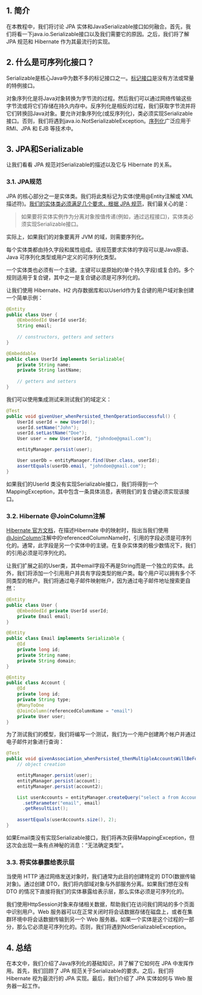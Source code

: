 ## 1. 简介

在本教程中，我们将讨论 JPA 实体和JavaSerializable接口如何融合。首先，我们将看一下java.io.Serializable接口以及我们需要它的原因。之后，我们将了解 JPA 规范和 Hibernate 作为其最流行的实现。

## 2. 什么是可序列化接口？

Serializable是核心Java中为数不多的标记接口之一。[标记接口](https://www.baeldung.com/java-marker-interfaces)是没有方法或常量的特例接口。

对象序列化是将Java对象转换为字节流的过程。然后我们可以通过网络传输这些字节流或将它们存储在持久内存中。反序列化是相反的过程，我们获取字节流并将它们转换回Java对象。要允许对象序列化(或反序列化)，类必须实现Serializable接口。否则，我们将遇到java.io.NotSerializableException。[序列化](https://www.baeldung.com/java-serialization)广泛应用于 RMI、JPA 和 EJB 等技术中。

## 3. JPA和Serializable

让我们看看 JPA 规范对Serializable的描述以及它与 Hibernate 的关系。

### 3.1. JPA规范

JPA 的核心部分之一是实体类。我们将此类标记为实体(使用@Entity注解或 XML 描述符)。[我们的实体类必须满足几个要求，根据 JPA 规范](https://download.oracle.com/otn-pub/jcp/persistence-2_1-fr-eval-spec/JavaPersistence.pdf)，我们最关心的是：

>   如果要将实体实例作为分离对象按值传递(例如，通过远程接口)，实体类必须实现Serializable接口。

实际上，如果我们的对象要离开 JVM 的域，则需要序列化。

每个实体类都由持久字段和属性组成。该规范要求实体的字段可以是Java原语、Java 可序列化类型或用户定义的可序列化类型。

一个实体类也必须有一个主键。主键可以是原始的(单个持久字段)或复合的。多个规则适用于复合键，其中之一是复合键必须是可序列化的。

让我们使用 Hibernate、H2 内存数据库和以UserId作为复合键的用户域对象创建一个简单示例：

```java
@Entity
public class User {
    @EmbeddedId UserId userId;
    String email;
    
    // constructors, getters and setters
}

@Embeddable
public class UserId implements Serializable{
    private String name;
    private String lastName;
    
    // getters and setters
}
```

我们可以使用集成测试来测试我们的域定义：

```java
@Test
public void givenUser_whenPersisted_thenOperationSuccessful() {
    UserId userId = new UserId();
    userId.setName("John");
    userId.setLastName("Doe");
    User user = new User(userId, "johndoe@gmail.com");

    entityManager.persist(user);

    User userDb = entityManager.find(User.class, userId);
    assertEquals(userDb.email, "johndoe@gmail.com");
}
```

如果我们的UserId 类没有实现Serializable接口，我们将得到一个MappingException，其中包含一条具体消息，表明我们的复合键必须实现该接口。

### 3.2. Hibernate @JoinColumn注解

[Hibernate 官方文档](https://hibernate.org/orm/documentation/)，在描述Hibernate 中的映射时，指出当我们使用[@JoinColumn](https://www.baeldung.com/jpa-join-column)注解中的referencedColumnName时，引用的字段必须是可序列化的。通常，此字段是另一个实体中的主键。在复杂实体类的极少数情况下，我们的引用必须是可序列化的。

让我们扩展之前的User类，其中email字段不再是String而是一个独立的实体。此外，我们将添加一个引用用户并具有字段类型的帐户类。每个用户可以拥有多个不同类型的帐户。我们将通过电子邮件映射帐户，因为通过电子邮件地址搜索更自然：

```java
@Entity
public class User {
    @EmbeddedId private UserId userId;
    private Email email;
}

@Entity
public class Email implements Serializable {
    @Id
    private long id;
    private String name;
    private String domain;
}

@Entity
public class Account {
    @Id
    private long id;
    private String type;
    @ManyToOne
    @JoinColumn(referencedColumnName = "email")
    private User user;
}
```

为了测试我们的模型，我们将编写一个测试，我们为一个用户创建两个帐户并通过电子邮件对象进行查询：

```java
@Test
public void givenAssociation_whenPersisted_thenMultipleAccountsWillBeFoundByEmail() {
    // object creation 

    entityManager.persist(user);
    entityManager.persist(account);
    entityManager.persist(account2);

    List userAccounts = entityManager.createQuery("select a from Account a join fetch a.user where a.user.email = :email")
      .setParameter("email", email)
      .getResultList();
    
    assertEquals(userAccounts.size(), 2);
}
```

如果Email类没有实现Serializable接口，我们将再次获得MappingException，但这次会出现一条有点神秘的消息：“无法确定类型”。

### 3.3. 将实体暴露给表示层

当使用 HTTP 通过网络发送对象时，我们通常为此目的创建特定的 DTO(数据传输对象)。通过创建 DTO，我们将内部域对象与外部服务分离。如果我们想在没有 DTO 的情况下直接将我们的实体暴露给表示层，那么实体必须是可序列化的。

我们使用HttpSession对象来存储相关数据，帮助我们在访问我们网站的多个页面中识别用户。Web 服务器可以在正常关闭时将会话数据存储在磁盘上，或者在集群环境中将会话数据传输到另一个 Web 服务器。如果一个实体是这个过程的一部分，那么它必须是可序列化的。否则，我们将遇到NotSerializableException。

## 4. 总结

在本文中，我们介绍了Java序列化的基础知识，并了解了它如何在 JPA 中发挥作用。首先，我们回顾了 JPA 规范关于Serializable的要求。之后，我们将 Hibernate 视为最流行的 JPA 实现。最后，我们介绍了 JPA 实体如何与 Web 服务器一起工作。